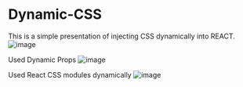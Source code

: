 # Dynamic-CSS
This is a simple presentation of injecting CSS dynamically into REACT.
![image](https://user-images.githubusercontent.com/96350795/197713211-0e43430f-ea55-4e66-9b03-35fe69d199fc.png)

Used Dynamic Props
![image](https://user-images.githubusercontent.com/96350795/197712148-1285c4c8-5734-4c28-a5ab-08c807f4298b.png)

Used React CSS modules dynamically
![image](https://user-images.githubusercontent.com/96350795/197712955-315d9c19-975e-4113-9cb5-cd9fe896132a.png)
